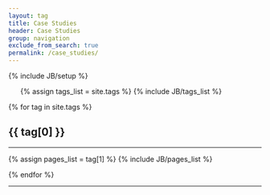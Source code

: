 ```yaml
---
layout: tag
title: Case Studies
header: Case Studies
group: navigation
exclude_from_search: true
permalink: /case_studies/
---
```

{% include JB/setup %}
<script src="{{ ASSET_PATH }}/resources/jquery/jquery.min.js"></script>
<script src="{{ ASSET_PATH }}/resources/bootstrap/js/bootstrap.min.js"></script>
<div class="row">
  <div class="col-md-3" style="text-align:left;">
<ul class="nav nav-pills nav-stacked">
  {% assign tags_list = site.tags %}  
  {% include JB/tags_list %}
</ul>
</div>

<div class="col-md-9">
{% for tag in site.tags %} 
  <h2 id="{{ tag[0] }}-ref">{{ tag[0] }}</h2>
  <hr>
  <div class="row">
    {% assign pages_list = tag[1] %}  
    {% include JB/pages_list %}
 </div>

{% endfor %}
</div>
</div>

<hr>

<script src="/assets/themes/bootstrap/resources/jquery/jquery.min.js"></script>
<script src="/assets/themes/bootstrap/resources/bootstrap/js/bootstrap.min.js"></script>
<script type="text/javascript">
$('.pill').click(function(){
  var self = this;
  $('.pill').removeClass("active");
  $(this).addClass("active");
});

</script>
